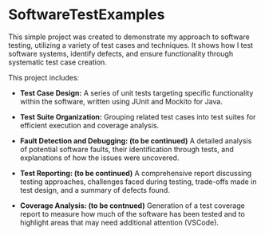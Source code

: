 # SoftwareTestExamples
This simple project was created to demonstrate my approach to software testing, utilizing a variety of test cases and techniques. It shows how I test software systems, identify defects, and ensure functionality through systematic test case creation.

This project includes:

- **Test Case Design:** A series of unit tests targeting specific functionality within the software, written using JUnit and Mockito for Java.

- **Test Suite Organization:** Grouping related test cases into test suites for efficient execution and coverage analysis.

- **Fault Detection and Debugging: (to be continued)** A detailed analysis of potential software faults, their identification through tests, and explanations of how the issues were uncovered.

- **Test Reporting: (to be continued)** A comprehensive report discussing testing approaches, challenges faced during testing, trade-offs made in test design, and a summary of defects found.

- **Coverage Analysis: (to be contnued)** Generation of a test coverage report to measure how much of the software has been tested and to highlight areas that may need additional attention (VSCode).
